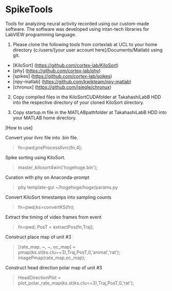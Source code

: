 # SpikeTools
Tools for analyzing neural activity recorded using our custom-made software.
The software was developed using intan-tech libraries for LabVIEW programming language.

1. Please clone the following tools from cortexlab at UCL to your home directory (c:/users/[your user account here]/Documents/Matlab) using git. 
* [KiloSort] (https://github.com/cortex-lab/KiloSort)
* [phy] (https://github.com/cortex-lab/phy)
* [spikes] (https://github.com/cortex-lab/spikes)
* [npy-matlab] (https://github.com/kwikteam/npy-matlab)
* [chronux] (https://github.com/jsiegle/chronux)

2. Copy compiled files in the KiloSortCUDAfolder at TakahashiLabB HDD into the respective directory of your cloned KiloSort directory.  

3. Copy startup.m file in the MATLABpathfolder at TakahashiLabB HDD into your MATLAB home directory.

[How to use]

Convert your ilvrc file into .bin file.
> fn=pwd;preProcessIlvrc(fn,4);

Spike sorting using KiloSort.
> master_kilosort4win('hogehoge.bin');

Curation with phy
on Anaconda-prompt
> phy template-gui ~/hogehoge/hoge/params.py

Convert KiloSort timestamps into sampling counts
> fn=pwd;ks=convertKS(fn);

Extract the timing of video frames from event  
> fn=pwd; PosT = extractPos(fn,Traj);

Construct place map of unit #3
> [rate_map, ~, ~, oc_map] = pmap(ks.st(ks.clu==3),Traj,PosT,0,'animal','rat');
> imagePmap(rate_map,oc_map);

Construct head direction polar map of unit #3
> HeadDirectionPlot = plot_polar_rate_map(ks.st(ks.clu==3),Traj,PosT,0,'rat');

